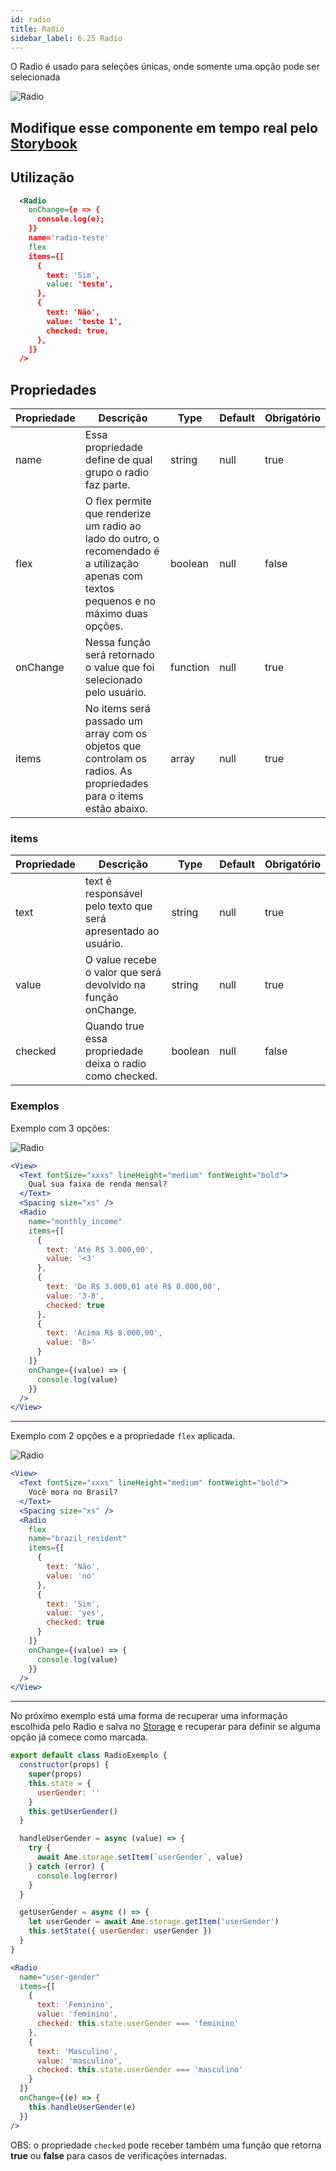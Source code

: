 ```yaml
---
id: radio
title: Radio
sidebar_label: 6.25 Radio
---
```


O Radio é usado para seleções únicas, onde somente uma opção pode ser selecionada

![Radio](assets/images_components/v2.8.0/radio.jpg)

## Modifique esse componente em tempo real pelo [Storybook](https://ame-miniapp-components.calindra.com.br/storybook/?path=/story/intera%C3%A7%C3%B5es-radio--basic)

## Utilização

```xml
  <Radio
    onChange={e => {
      console.log(e);
    }}
    name='radio-teste'
    flex
    items={[
      {
        text: 'Sim',
        value: 'teste',
      },
      {
        text: 'Não',
        value: 'teste 1',
        checked: true,
      },
    ]}
  />
```

## Propriedades

| Propriedade | Descrição                                                                                                                                | Type     | Default | Obrigatório |
| ----------- | ---------------------------------------------------------------------------------------------------------------------------------------- | -------- | ------- | ----------- |
| name        | Essa propriedade define de qual grupo o radio faz parte.                                                                                 | string   | null    | true        |
| flex        | O flex permite que renderize um radio ao lado do outro, o recomendado é a utilização apenas com textos pequenos e no máximo duas opções. | boolean  | null    | false       |
| onChange    | Nessa função será retornado o value que foi selecionado pelo usuário.                                                                    | function | null    | true        |
| items       | No items será passado um array com os objetos que controlam os radios. As propriedades para o items estão abaixo.                        | array    | null    | true        |

### items

| Propriedade | Descrição                                                      | Type    | Default | Obrigatório |
| ----------- | -------------------------------------------------------------- | ------- | ------- | ----------- |
| text        | text é responsável pelo texto que será apresentado ao usuário. | string  | null    | true        |
| value       | O value recebe o valor que será devolvido na função onChange.  | string  | null    | true        |
| checked     | Quando true essa propriedade deixa o radio como checked.       | boolean | null    | false       |

### Exemplos

Exemplo com 3 opções:

![Radio](assets/images_components/2.18.0/radio_ex1.png)

```jsx harmony
<View>
  <Text fontSize="xxxs" lineHeight="medium" fontWeight="bold">
    Qual sua faixa de renda mensal?
  </Text>
  <Spacing size="xs" />
  <Radio
    name="monthly_income"
    items={[
      {
        text: 'Até R$ 3.000,00',
        value: '<3'
      },
      {
        text: 'De R$ 3.000,01 até R$ 8.000,00',
        value: '3-8',
        checked: true
      },
      {
        text: 'Acima R$ 8.000,00',
        value: '8>'
      }
    ]}
    onChange={(value) => {
      console.log(value)
    }}
  />
</View>
```

---

Exemplo com 2 opções e a propriedade `flex` aplicada.

![Radio](assets/images_components/2.18.0/radio_ex2.png)

```jsx
<View>
  <Text fontSize="xxxs" lineHeight="medium" fontWeight="bold">
    Você mora no Brasil?
  </Text>
  <Spacing size="xs" />
  <Radio
    flex
    name="brazil_resident"
    items={[
      {
        text: 'Não',
        value: 'no'
      },
      {
        text: 'Sim',
        value: 'yes',
        checked: true
      }
    ]}
    onChange={(value) => {
      console.log(value)
    }}
  />
</View>
```

---

No próximo exemplo está uma forma de recuperar uma informação escolhida pelo Radio e salva no [Storage](https://super-app-client.calindra.com.br/docs/ame-super-app-client/#storage) e recuperar para definir se alguma opção já comece como marcada.

```js
export default class RadioExemplo {
  constructor(props) {
    super(props)
    this.state = {
      userGender: ''
    }
    this.getUserGender()
  }

  handleUserGender = async (value) => {
    try {
      await Ame.storage.setItem(`userGender`, value)
    } catch (error) {
      console.log(error)
    }
  }

  getUserGender = async () => {
    let userGender = await Ame.storage.getItem('userGender')
    this.setState({ userGender: userGender })
  }
}
```

```jsx
<Radio
  name="user-gender"
  items={[
    {
      text: 'Feminino',
      value: 'feminino',
      checked: this.state.userGender === 'feminino'
    },
    {
      text: 'Masculino',
      value: 'masculino',
      checked: this.state.userGender === 'masculino'
    }
  ]}
  onChange={(e) => {
    this.handleUserGender(e)
  }}
/>
```

OBS: o propriedade `checked` pode receber também uma função que retorna **true** ou **false** para casos de verificações internadas.
